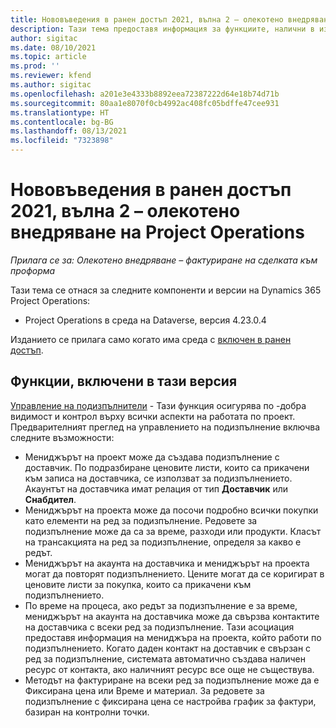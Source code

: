 ```yaml
---
title: Нововъведения в ранен достъп 2021, вълна 2 – олекотено внедряване на Project Operations
description: Тази тема предоставя информация за функциите, налични в изданието за ранен достъп от 2021, вълна 2, на олекотено внедряване на Project Operations.
author: sigitac
ms.date: 08/10/2021
ms.topic: article
ms.prod: ''
ms.reviewer: kfend
ms.author: sigitac
ms.openlocfilehash: a201e3e4333b8892eea72387222d64e18b74d71b
ms.sourcegitcommit: 80aa1e8070f0cb4992ac408fc05bdffe47cee931
ms.translationtype: HT
ms.contentlocale: bg-BG
ms.lasthandoff: 08/13/2021
ms.locfileid: "7323898"
---
```

# <a name="whats-new-2021-wave-2-early-access---project-operations-lite-deployment"></a>Нововъведения в ранен достъп 2021, вълна 2 – олекотено внедряване на Project Operations

_Прилага се за: Олекотено внедряване – фактуриране на сделката към проформа_

Тази тема се отнася за следните компоненти и версии на Dynamics 365 Project Operations:

  - Project Operations в среда на Dataverse, версия 4.23.0.4

Изданието се прилага само когато има среда с [включен в ранен достъп](/power-platform/admin/opt-in-early-access-updates#how-to-enable-early-access-updates).

## <a name="features-included-in-this-release"></a>Функции, включени в тази версия

[Управление на подизпълнители](../subcontracting/subcontracting_EA_scope.md) - Тази функция осигурява по -добра видимост и контрол върху всички аспекти на работата по проект. Предварителният преглед на управлението на подизпълнение включва следните възможности:

  - Мениджърът на проект може да създава подизпълнение с доставчик. По подразбиране ценовите листи, които са прикачени към записа на доставчика, се използват за подизпълнението. Акаунтът на доставчика имат релация от тип **Доставчик** или **Снабдител**.
  - Мениджърът на проекта може да посочи подробно всички покупки като елементи на ред за подизпълнение. Редовете за подизпълнение може да са за време, разходи или продукти. Класът на трансакцията на ред за подизпълнение, определя за какво е редът.
  - Мениджърът на акаунта на доставчика и мениджърът на проекта могат да повторят подизпълнението. Цените могат да се коригират в ценовите листи за покупка, които са прикачени към подизпълнението.
  - По време на процеса, ако редът за подизпълнение е за време, мениджърът на акаунта на доставчика може да свързва контактите на доставчика с всеки ред за подизпълнение. Тази асоциация предоставя информация на мениджъра на проекта, който работи по подизпълнението. Когато даден контакт на доставчик е свързан с ред за подизпълнение, системата автоматично създава наличен ресурс от контакта, ако наличният ресурс все още не съществува.
  - Методът на фактуриране на всеки ред за подизпълнение може да е Фиксирана цена или Време и материал. За редовете за подизпълнение с фиксирана цена се настройва график за фактури, базиран на контролни точки.
